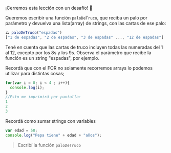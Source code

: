 ¡Cerremos esta lección con un desafío! :muscle:

Queremos escribir una función `paloDeTruco`, que reciba un palo por parámetro y devuelva una lista(array) de strings, con las cartas de ese palo:

```javascript
ム paloDeTruco("espadas")
["1 de espadas", "2 de espadas", "3 de espadas" ..., "12 de espadas"]
```
Tené en cuenta que las cartas de truco incluyen todas las numeradas del 1 al 12, excepto por los 8s y los 9s.
Observa el parámetro que recibe la función es un string "espadas", por ejemplo.

Recordá que con el FOR no solamente recorremos arrays lo podemos utilizar para distintas cosas;

```javascript
for(var i = 0; i < 4 ; i++){
  console.log(i);
}
//Esto me imprimirá por pantalla:
1
2
3
```

Recordá como sumar strings con variables

```javascript
var edad = 50;
console.log("Pepa tiene" + edad + "años");
```




> Escribí la función `paloDeTruco`



